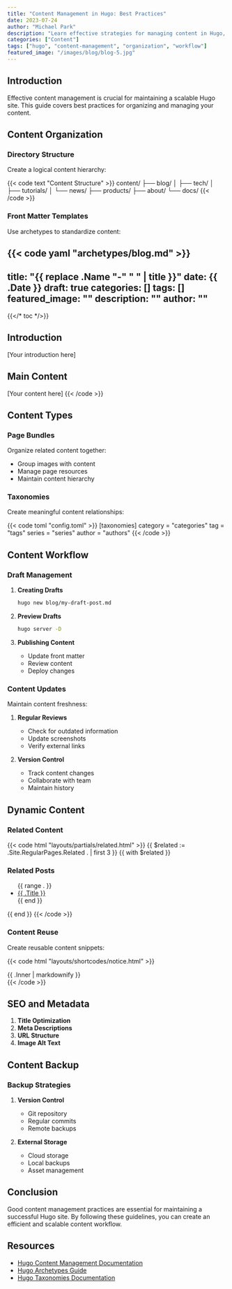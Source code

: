```yaml
---
title: "Content Management in Hugo: Best Practices"
date: 2023-07-24
author: "Michael Park"
description: "Learn effective strategies for managing content in Hugo, from organizing your content structure to implementing taxonomies and creating dynamic content relationships."
categories: ["Content"]
tags: ["hugo", "content-management", "organization", "workflow"]
featured_image: "/images/blog/blog-5.jpg"
---
```


## Introduction

Effective content management is crucial for maintaining a scalable Hugo site. This guide covers best practices for organizing and managing your content.

## Content Organization

### Directory Structure

Create a logical content hierarchy:

{{< code text "Content Structure" >}}
content/
├── blog/
│   ├── tech/
│   ├── tutorials/
│   └── news/
├── products/
├── about/
└── docs/
{{< /code >}}

### Front Matter Templates

Use archetypes to standardize content:

{{< code yaml "archetypes/blog.md" >}}
---
title: "{{ replace .Name "-" " " | title }}"
date: {{ .Date }}
draft: true
categories: []
tags: []
featured_image: ""
description: ""
author: ""
---

{{</* toc */>}}

## Introduction

[Your introduction here]

## Main Content

[Your content here]
{{< /code >}}

## Content Types

### Page Bundles

Organize related content together:
- Group images with content
- Manage page resources
- Maintain content hierarchy

### Taxonomies

Create meaningful content relationships:

{{< code toml "config.toml" >}}
[taxonomies]
  category = "categories"
  tag = "tags"
  series = "series"
  author = "authors"
{{< /code >}}

## Content Workflow

### Draft Management

1. **Creating Drafts**
   ```bash
   hugo new blog/my-draft-post.md
   ```

2. **Preview Drafts**
   ```bash
   hugo server -D
   ```

3. **Publishing Content**
   - Update front matter
   - Review content
   - Deploy changes

### Content Updates

Maintain content freshness:

1. **Regular Reviews**
   - Check for outdated information
   - Update screenshots
   - Verify external links

2. **Version Control**
   - Track content changes
   - Collaborate with team
   - Maintain history

## Dynamic Content

### Related Content

{{< code html "layouts/partials/related.html" >}}
{{ $related := .Site.RegularPages.Related . | first 3 }}
{{ with $related }}
  <h3>Related Posts</h3>
  <ul>
    {{ range . }}
      <li><a href="{{ .RelPermalink }}">{{ .Title }}</a></li>
    {{ end }}
  </ul>
{{ end }}
{{< /code >}}

### Content Reuse

Create reusable content snippets:

{{< code html "layouts/shortcodes/notice.html" >}}
<div class="notice notice-{{ .Get 0 }}">
  {{ .Inner | markdownify }}
</div>
{{< /code >}}

## SEO and Metadata

1. **Title Optimization**
2. **Meta Descriptions**
3. **URL Structure**
4. **Image Alt Text**

## Content Backup

### Backup Strategies

1. **Version Control**
   - Git repository
   - Regular commits
   - Remote backups

2. **External Storage**
   - Cloud storage
   - Local backups
   - Asset management

## Conclusion

Good content management practices are essential for maintaining a successful Hugo site. By following these guidelines, you can create an efficient and scalable content workflow.

## Resources

- [Hugo Content Management Documentation](https://gohugo.io/content-management/)
- [Hugo Archetypes Guide](https://gohugo.io/content-management/archetypes/)
- [Hugo Taxonomies Documentation](https://gohugo.io/content-management/taxonomies/)
